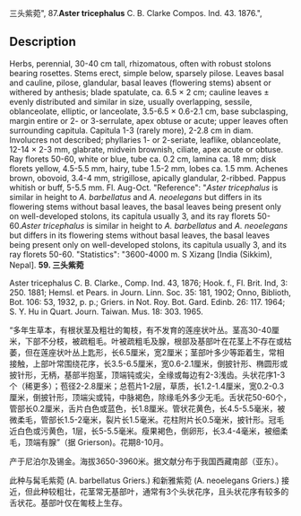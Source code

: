 三头紫菀",
87.**Aster tricephalus** C. B. Clarke Compos. Ind. 43. 1876.",

## Description
Herbs, perennial, 30-40 cm tall, rhizomatous, often with robust stolons bearing rosettes. Stems erect, simple below, sparsely pilose. Leaves basal and cauline, pilose, glandular, basal leaves (flowering stems) absent or withered by anthesis; blade spatulate, ca. 6.5 × 2 cm; cauline leaves ± evenly distributed and similar in size, usually overlapping, sessile, oblanceolate, elliptic, or lanceolate, 3.5-6.5 × 0.6-2.1 cm, base subclasping, margin entire or 2- or 3-serrulate, apex obtuse or acute; upper leaves often surrounding capitula. Capitula 1-3 (rarely more), 2-2.8 cm in diam. Involucres not described; phyllaries 1- or 2-seriate, leaflike, oblanceolate, 12-14 × 2-3 mm, glabrate, midvein brownish, ciliate, apex acute or obtuse. Ray florets 50-60, white or blue, tube ca. 0.2 cm, lamina ca. 18 mm; disk florets yellow, 4.5-5.5 mm, hairy, tube 1.5-2 mm, lobes ca. 1.5 mm. Achenes brown, obovoid, 3.4-4 mm, strigillose, apically glandular, 2-ribbed. Pappus whitish or buff, 5-5.5 mm. Fl. Aug-Oct.
  "Reference": "*Aster tricephalus* is similar in height to *A. barbellatus* and *A. neoelegans* but differs in its flowering stems without basal leaves, the basal leaves being present only on well-developed stolons, its capitula usually 3, and its ray florets 50-60.*Aster tricephalus* is similar in height to *A. barbellatus* and *A. neoelegans* but differs in its flowering stems without basal leaves, the basal leaves being present only on well-developed stolons, its capitula usually 3, and its ray florets 50-60.
  "Statistics": "3600-4000 m. S Xizang [India (Sikkim), Nepal].
**59. 三头紫菀**

Aster tricephalus C. B. Clarke., Comp. Ind. 43, 1876; Hook. f., Fl. Brit. Ind, 3: 250. 1881; Hemsl. et Pears. in Journ. Linn. Soc. 35: 181, 1902; Onno, Biblioth, Bot. 106: 53, 1932, p. p.; Griers. in Not. Roy. Bot. Gard. Edinb. 26: 117. 1964; S. Y. Hu in Quart. Journ. Taiwan. Mus. 18: 303. 1965.

“多年生草本，有根状茎及粗壮的匍枝，有不发育的莲座状叶丛。茎高30-40厘米，下部不分枝，被疏粗毛。叶被疏粗毛及腺，根部及基部叶在花茎上不存在或枯萎，但在莲座状叶丛上匙形，长6.5厘米，宽2厘米；茎部叶多少等距着生，常相接触，上部叶常围绕花序，长3.5-6.5厘米，宽0.6-2.1厘米，倒披针形、椭圆形或披针形，无柄，基部半抱茎，顶端钝或尖，全缘或每边有2-3浅齿。头状花序1-3个（稀更多）；苞径2-2.8厘米；总苞片1-2层，草质，长1.2-1.4厘米，宽0.2-0.3厘米，倒披针形，顶端尖或钝，中脉褐色，除缘毛外多少无毛。舌状花50-60个，管部长0.2厘米，舌片白色或蓝色，长1.8厘米。管状花黄色，长4.5-5.5毫米，被微柔毛，管部长1.5-2毫米，裂片长1.5毫米。花柱附片长0.5毫米，披针形。冠毛近白色或污黄色，1层，长5-5.5毫米。瘦果褐色，倒卵形，长3.4-4毫米，被细柔毛，顶端有腺”（据 Grierson)。花期8-10月。

产于尼泊尔及锡金。海拔3650-3960米。据文献分布于我国西藏南部（亚东）。

此种与髯毛紫菀 (A. barbellatus Griers.) 和新雅紫菀 (A. neoelegans Griers.) 接近，但此种较粗壮，花茎常无基部叶，通常有3个头状花序，且头状花序有较多的舌状花。基部叶仅在匍枝上生存。
